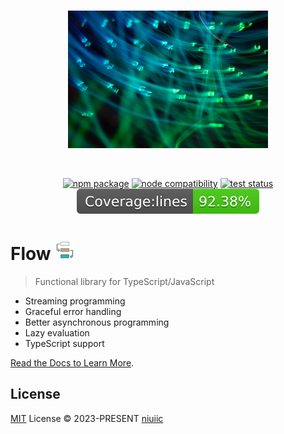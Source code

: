 <br/>

<p align="center">
  <a href="https://flow.niuiic.com" target="_blank" rel="noopener noreferrer">
    <img id="flow-logo" width="320" height="220" src="./docs/public/logo.jpeg" alt="Flow logo">
  </a>
</p>

<br/>

<p align="center">
  <a href="https://npmjs.com/package/@niuiic/flow"><img src="https://img.shields.io/npm/v/@niuiic/flow.svg" alt="npm package"></a>
  <a href="https://nodejs.org/en/about/releases/"><img src="https://img.shields.io/node/v/@niuiic/flow.svg" alt="node compatibility"></a>
  <a href="https://github.com/niuiic/flow/tree/main/.github/workflows/test.yml"><img src="https://github.com/niuiic/flow/actions/workflows/test.yml/badge.svg" alt="test status"></a>
  <a href="https://github.com/niuiic/flow/tree/main/.github/workflows/coverage.yml"><img src="https://github.com/niuiic/flow/blob/coverage/badge-lines.svg" alt="test coverage"></a>
</p>

# Flow <img width="32" src="./docs/public/flow.svg"/>

> Functional library for TypeScript/JavaScript

- Streaming programming
- Graceful error handling
- Better asynchronous programming
- Lazy evaluation
- TypeScript support

[Read the Docs to Learn More](https://flow.niuiic.com).

## License

[MIT](LICENSE) License © 2023-PRESENT [niuiic](https://github.com/niuiic)
